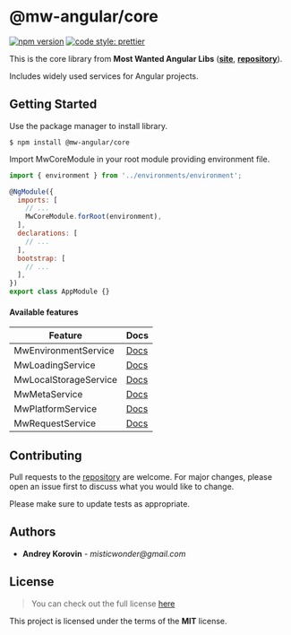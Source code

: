 # @mw-angular/core

[![npm version](https://badge.fury.io/js/%40mw-angular%2Fcore.svg)](https://badge.fury.io/js/%40mw-angular%2Fcore)
[![code style: prettier](https://img.shields.io/badge/code_style-prettier-ff69b4.svg?style=flat-square)](https://github.com/prettier/prettier)

This is the core library from **Most Wanted Angular Libs**
(**[site](https://mw-angular.com)**, **[repository](https://github.com/misticwonder/mw-angular#readme)**).

Includes widely used services for Angular projects.

## Getting Started

Use the package manager to install library.

```
$ npm install @mw-angular/core
```

Import MwCoreModule in your root module providing environment file.

```javascript
import { environment } from '../environments/environment';

@NgModule({
  imports: [
    // ...
    MwCoreModule.forRoot(environment),
  ],
  declarations: [
    // ...
  ],
  bootstrap: [
    // ...
  ],
})
export class AppModule {}
```

#### Available features

| Feature               | Docs      |
| --------------------- | --------- |
| MwEnvironmentService  | [Docs][1] |
| MwLoadingService      | [Docs][2] |
| MwLocalStorageService | [Docs][3] |
| MwMetaService         | [Docs][4] |
| MwPlatformService     | [Docs][5] |
| MwRequestService      | [Docs][6] |

[1]: https://mw-angular.com/docs
[2]: https://mw-angular.com/docs
[3]: https://mw-angular.com/docs
[4]: https://mw-angular.com/docs
[5]: https://mw-angular.com/docs
[6]: https://mw-angular.com/docs

## Contributing

Pull requests to the [repository](https://github.com/misticwonder/mw-angular) are welcome.
For major changes, please open an issue first to discuss what you would like to change.

Please make sure to update tests as appropriate.

## Authors

- **Andrey Korovin** - _misticwonder@gmail.com_

## License

> You can check out the full license [here](https://github.com/misticwonder/mw-angular/blob/production/libs/mw-angular/core/LICENSE)

This project is licensed under the terms of the **MIT** license.
